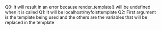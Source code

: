 Q0: It will result in an error because render_template() will be undefined when it is called
Q1: It will be localhost/myfoisttemplate
Q2: First argument is the template being used and the others are the variables that will be replaced in the template
